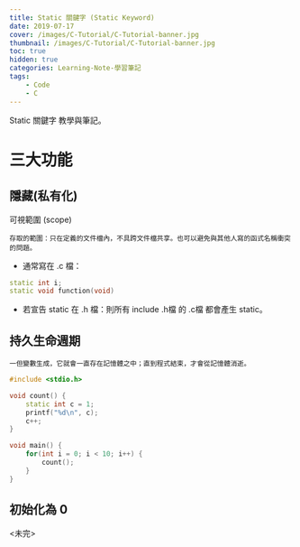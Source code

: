 ```yaml
---
title: Static 關鍵字 (Static Keyword)
date: 2019-07-17
cover: /images/C-Tutorial/C-Tutorial-banner.jpg
thumbnail: /images/C-Tutorial/C-Tutorial-banner.jpg
toc: true
hidden: true
categories: Learning-Note-學習筆記
tags:
    - Code
    - C
---
```


Static 關鍵字 教學與筆記。

<!-- more -->

# 三大功能

## 隱藏(私有化)

可視範圍 (scope)

`存取的範圍：只在定義的文件檔內，不具跨文件檔共享。也可以避免與其他人寫的函式名稱衝突的問題。`

* 通常寫在 .c 檔：

```cpp
static int i;
static void function(void)
```

* 若宣告 static 在 .h 檔：則所有 include .h檔 的 .c檔 都會產生 static。

## 持久生命週期

`一但變數生成，它就會一直存在記憶體之中；直到程式結束，才會從記憶體消逝。`

```cpp
#include <stdio.h>

void count() {
    static int c = 1;
    printf("%d\n", c);
    c++;
}

void main() {
    for(int i = 0; i < 10; i++) {
        count();
    }
}
```

## 初始化為 0
<未完>